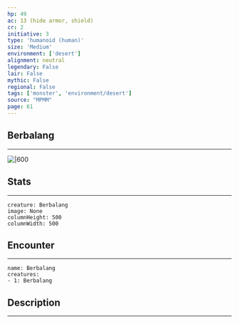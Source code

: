 ```yaml
---
hp: 49
ac: 13 (hide armor, shield)
cr: 2
initiative: 3
type: 'humanoid (human)'    
size: 'Medium'
environment: ['desert']
alignment: neutral
legendary: False
lair: False
mythic: False
regional: False
tags: ['monster', 'environment/desert']
source: "MPMM"
page: 61
---
```


## Berbalang
---

![|600](D:/Program%20Files/5e.tools/img/bestiary/MPMM/Berbalang.webp)

## Stats
---

```statblock
creature: Berbalang
image: None
columnHeight: 500
columnWidth: 500
```

## Encounter
---

```encounter-table
name: Berbalang
creatures:
- 1: Berbalang
```

## Description
---




